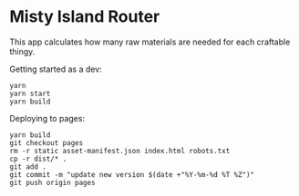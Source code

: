 # Misty Island Router

This app calculates how many raw materials are needed for each craftable thingy.

Getting started as a dev:
```
yarn
yarn start
yarn build
```

Deploying to pages:
```
yarn build
git checkout pages
rm -r static asset-manifest.json index.html robots.txt
cp -r dist/* .
git add .
git commit -m "update new version $(date +"%Y-%m-%d %T %Z")"
git push origin pages
```